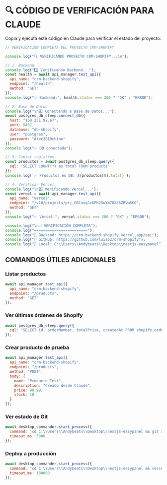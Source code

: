 # 🔍 CÓDIGO DE VERIFICACIÓN PARA CLAUDE

Copia y ejecuta este código en Claude para verificar el estado del proyecto:

```javascript
// VERIFICACIÓN COMPLETA DEL PROYECTO CRM-SHOPIFY

console.log("🔍 VERIFICANDO PROYECTO CRM-SHOPIFY...\n");

// 1. Backend
console.log("1️⃣ Verificando Backend...");
const health = await api_manager.test_api({
  api_name: "crm-backend-shopify",
  endpoint: "/health",
  method: "GET"
});
console.log("✅ Backend:", health.status === 200 ? "OK" : "ERROR");

// 2. Base de Datos
console.log("\n2️⃣ Conectando a Base de Datos...");
await postgres_db_sleep.connect_db({
  host: "168.231.92.67",
  port: 5437,
  database: "db-shopify",
  user: "postgres",
  password: "Atec2019chino"
});
console.log("✅ DB conectada");

// 3. Contar registros
const productos = await postgres_db_sleep.query({
  sql: "SELECT COUNT(*) as total FROM products"
});
console.log(`✅ Productos en DB: ${productos[0].total}`);

// 4. Verificar Vercel
console.log("\n3️⃣ Verificando Vercel...");
const vercel = await api_manager.test_api({
  api_name: "vercel",
  endpoint: "/v10/projects/prj_GRCuvqJvKPH2SuYN7OX85ZRVwSC0",
  method: "GET"
});
console.log("✅ Vercel:", vercel.status === 200 ? "OK" : "ERROR");

console.log("\n✅ VERIFICACIÓN COMPLETA");
console.log("========================");
console.log("📌 Backend: https://crm-backend-shopify.vercel.app/api");
console.log("📌 GitHub: https://github.com/luiso2/crm-shopify");
console.log("📌 Local: C:\\Users\\Andybeats\\Desktop\\nestjs-easypanel");
```

## COMANDOS ÚTILES ADICIONALES

### Listar productos
```javascript
await api_manager.test_api({
  api_name: "crm-backend-shopify",
  endpoint: "/products",
  method: "GET"
});
```

### Ver últimas órdenes de Shopify
```javascript
await postgres_db_sleep.query({
  sql: "SELECT id, orderNumber, totalPrice, createdAt FROM shopify_orders ORDER BY createdAt DESC LIMIT 5"
});
```

### Crear producto de prueba
```javascript
await api_manager.test_api({
  api_name: "crm-backend-shopify",
  endpoint: "/products",
  method: "POST",
  body: {
    name: "Producto Test",
    description: "Creado desde Claude",
    price: 99.99,
    stock: 10
  }
});
```

### Ver estado de Git
```javascript
await desktop_commander.start_process({
  command: "cd C:\\Users\\Andybeats\\Desktop\\nestjs-easypanel && git status",
  timeout_ms: 5000
});
```

### Deploy a producción
```javascript
await desktop_commander.start_process({
  command: "cd C:\\Users\\Andybeats\\Desktop\\nestjs-easypanel && vercel --prod",
  timeout_ms: 180000
});
```
